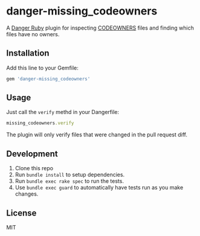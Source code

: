 # danger-missing_codeowners

A [Danger Ruby](https://github.com/danger/danger) plugin for inspecting [CODEOWNERS](https://docs.github.com/en/github/creating-cloning-and-archiving-repositories/creating-a-repository-on-github/about-code-owners) files and finding which files have no owners.

## Installation

Add this line to your Gemfile:

```rb
gem 'danger-missing_codeowners'
```

## Usage

Just call the `verify` methd in your Dangerfile:

```rb
missing_codeowners.verify
```

The plugin will only verify files that were changed in the pull request diff.

## Development

1. Clone this repo
2. Run `bundle install` to setup dependencies.
3. Run `bundle exec rake spec` to run the tests.
4. Use `bundle exec guard` to automatically have tests run as you make changes.

## License

MIT
